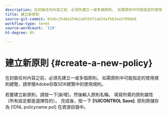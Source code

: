```yaml
---
description: 在封裝任何內容之前，必須先建立一或多個原則。 如需原則中可能指定的使用規則總覽，請參閱Adobe存取SDK總覽中的使用規則。
title: 建立新原則
source-git-commit: 02ebc3548a254b2a6554f1ab34afbb3ea5f09bb8
workflow-type: tm+mt
source-wordcount: '119'
ht-degree: 0%

---
```


# 建立新原則 {#create-a-new-policy}

在封裝任何內容之前，必須先建立一或多個原則。 如需原則中可能指定的使用規則總覽，請參閱Adobe存取SDK總覽中的使用規則。

若要建立新原則，請按一下[新增]，然後輸入原則名稱。 填寫所需的原則屬性（所有設定都是選擇性的）。 完成後，按一下 **[!UICONTROL Save]**. 原則將儲存為 [!DNL policyname.pol] 在資源目錄中。
